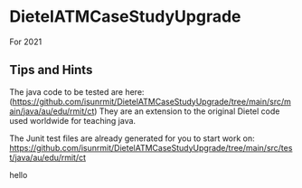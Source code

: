 # DietelATMCaseStudyUpgrade
 For 2021

## Tips and Hints

The java code to be tested are here:  (https://github.com/isunrmit/DietelATMCaseStudyUpgrade/tree/main/src/main/java/au/edu/rmit/ct)
They are an extension to the original Dietel code used worldwide for teaching java.

The Junit test files are already generated for you to start work on: https://github.com/isunrmit/DietelATMCaseStudyUpgrade/tree/main/src/test/java/au/edu/rmit/ct

hello 